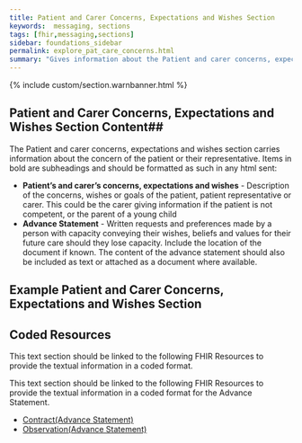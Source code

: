 ```yaml
---
title: Patient and Carer Concerns, Expectations and Wishes Section
keywords:  messaging, sections
tags: [fhir,messaging,sections]
sidebar: foundations_sidebar
permalink: explore_pat_care_concerns.html
summary: "Gives information about the Patient and carer concerns, expectations and wishes section"
---
```


{% include custom/section.warnbanner.html %}

## Patient and Carer Concerns, Expectations and Wishes Section Content##
The Patient and carer concerns, expectations and wishes section carries information about the concern of the patient or their representative. Items in bold are subheadings and should be formatted as such in any html sent:

- **Patient’s and carer’s concerns, expectations and wishes** - Description of the concerns, wishes or goals of the patient, patient representative or carer. This could be the carer giving information if the patient is not competent, or the parent of a young child
- **Advance Statement** - Written requests and preferences made by a person with capacity conveying their wishes, beliefs and values for their future care should they lose capacity. Include the location of the document if known.  The content of the advance statement should also be included as text or attached as a document where available.

## Example Patient and Carer Concerns, Expectations and Wishes Section ##

<script src="https://gist.github.com/IOPS-DEV/cd418195a1684f2148936dec94a40842.js"></script>

## Coded Resources ##

This text section should be linked to the following FHIR Resources to provide the textual information in a coded format.

This text section should be linked to the following FHIR Resources to provide the textual information in a coded format for the Advance Statement.

- [Contract(Advance Statement)](build_contract.html)
- [Observation(Advance Statement)](build_contract.html)






